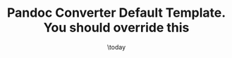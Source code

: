 ---
affiliation: github.com/cbitter78
date: \today
title: Pandoc Converter Default Template.  You should override this
documentclass: article
fontsize: 12pt
secnumdepth: 6
geometry:
- top=2cm
- left=1cm
- right=1cm
- bottom=2cm
linkcolor: Blue
numbersections: false
output:
  md_document:
    variant: inline_notes+citations
---